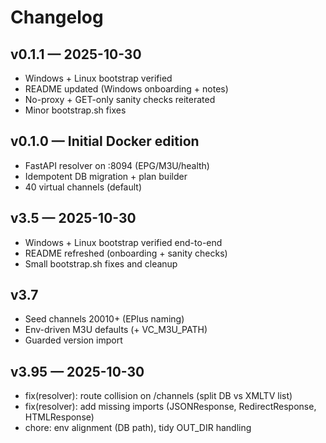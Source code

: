 # Changelog

## v0.1.1 — 2025-10-30
- Windows + Linux bootstrap verified
- README updated (Windows onboarding + notes)
- No-proxy + GET-only sanity checks reiterated
- Minor bootstrap.sh fixes

## v0.1.0 — Initial Docker edition
- FastAPI resolver on :8094 (EPG/M3U/health)
- Idempotent DB migration + plan builder
- 40 virtual channels (default)
## v3.5 — 2025-10-30
- Windows + Linux bootstrap verified end-to-end
- README refreshed (onboarding + sanity checks)
- Small bootstrap.sh fixes and cleanup

## v3.7
- Seed channels 20010+ (EPlus naming)
- Env-driven M3U defaults (+ VC_M3U_PATH)
- Guarded version import

## v3.95 — 2025-10-30
- fix(resolver): route collision on /channels (split DB vs XMLTV list)
- fix(resolver): add missing imports (JSONResponse, RedirectResponse, HTMLResponse)
- chore: env alignment (DB path), tidy OUT_DIR handling
